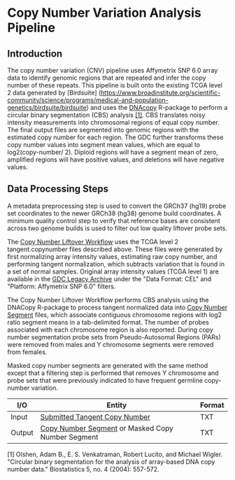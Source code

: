 # Copy Number Variation Analysis Pipeline

## Introduction

The copy number variation (CNV) pipeline uses Affymetrix SNP 6.0 array data to identify genomic regions that are repeated and infer the copy number of these repeats. This pipeline is built onto the existing TCGA level 2 data generated by [Birdsuite] (https://www.broadinstitute.org/scientific-community/science/programs/medical-and-population-genetics/birdsuite/birdsuite) and uses the [DNAcopy](http://www.bioconductor.org/packages/release/bioc/html/DNAcopy.html) R-package to perform a circular binary segmentation (CBS) analysis [[1]](http://biostatistics.oxfordjournals.org/content/5/4/557.short). CBS translates noisy intensity measurements into chromosomal regions of equal copy number.  The final output files are segmented into genomic regions with the estimated copy number for each region. The GDC further transforms these copy number values into segment mean values, which are equal to log2(copy-number/ 2). Diploid regions will have a segment mean of zero, amplified regions will have positive values, and deletions will have negative values.


## Data Processing Steps

A metadata preprocessing step is used to convert the GRCh37 (hg19) probe set coordinates to the newer GRCh38 (hg38) genome build coordinates. A minimum quality control step to verify that reference bases are consistent across two genome builds is used to filter out low quality liftover probe sets.

The [Copy Number Liftover Workflow](Data_Dictionary/viewer/#?view=table-definition-view&id=copy_number_liftover_workflow) uses the TCGA level 2 tangent.copynumber files described above. These files were generated by first normalizing array intensity values, estimating raw copy number, and performing tangent normalization, which subtracts variation that is found in a set of normal samples. Original array intensity values (TCGA level 1) are available in the [GDC Legacy Archive](https://gdc-portal.nci.nih.gov/legacy-archive/) under the "Data Format: CEL" and "Platform: Affymetrix SNP 6.0" filters.

The Copy Number Liftover Workflow performs CBS analysis using the DNACopy R-package to process tangent normalized data into [Copy Number Segment](Data_Dictionary/viewer/#?view=table-definition-view&id=copy_number_segment) files, which associate contiguous chromosome regions with log2 ratio segment means in a tab-delimited format.  The number of probes associated with each chromosome region is also reported.  During copy number segmentation probe sets from Pseudo-Autosomal Regions (PARs) were removed from males and Y chromosome segments were removed from females.

Masked copy number segments are generated with the same method except that a filtering step is performed that removes Y chromosome and probe sets that were previously indicated to have frequent germline copy-number variation.   

| I/O | Entity | Format |
|---|---|---|
| Input | [Submitted Tangent Copy Number](Data_Dictionary/viewer/#?view=table-definition-view&id=submitted_tangent_copy_number) |  TXT |
| Output | [Copy Number Segment](Data_Dictionary/viewer/#?view=table-definition-view&id=copy_number_segment) or Masked Copy Number Segment | TXT  |

[1] Olshen, Adam B., E. S. Venkatraman, Robert Lucito, and Michael Wigler. "Circular binary segmentation for the analysis of array-based DNA copy number data." Biostatistics 5, no. 4 (2004): 557-572.
